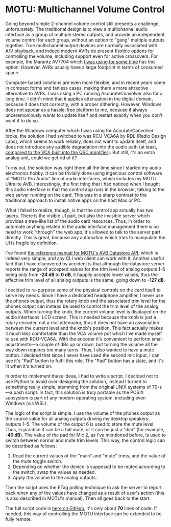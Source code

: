 # MOTU: Multichannel Volume Control

Going beyond simple 2-channel volume control still presents a challenge,
unfortunately. The traditional design is to view a multichannel audio interface
as a group of multiple stereo outputs, and provide an independent volume control
for each group, without an option to "gang" multiple outputs together. True
multichannel output devices are normally associated with A/V playback, and
indeed modern AVRs do present flexible options for controlling the volume,
including support even for active crossovers. For example, the Marantz AV7704
which [I was using for some time](/2020/06/marantz-av7704-as-audio-hub.html) has
this option. However, AVRs usually have a large footprint in terms of consumed
space.

Computer-based solutions are even more flexible, and in recent years come in
compact forms and fanless cases, making them a more attractive alternative to
AVRs. I was using a PC running AcourateConvolver also for a long time. I didn't
mind that it applies attenuation in the digital domain, because it does that
correctly, with a proper dithering. However, Windows does not appear as a
hassle-free platform to me, because it always unceremoniously wants to update
itself and restart exactly when you don't want it to do so.

After the Windows computer which I was using for AcourateConvolver broke, the
solution I had switched to was RCU-VCA6A by RDL (Radio Design Labs), which seems
to work reliably, does not want to update itself, and does not introduce any
audible degradation into the audio path (at least, [compared to the VCA built
into the QSC
amplifier](/2022/06/modular-audio-processing-system-part-ii.html)). But still,
it's an extra analog unit, could we get rid of it?

Turns out, the solution was right there all the time since I started my audio
electronics hobby. It can be trivially done using ingenious control software of
"MOTU Pro Audio" line of audio interfaces, which includes my MOTU Ultralite AVB.
Interestingly, the first thing that I had noticed when I bought this audio
interface is that the control app runs in the browser, talking to the web server
running on the card. This was in a sharp contrast to the traditional approach to
install native apps on the host Mac or PC.

What I failed to realize, though, is that the control app actually has two
layers. There is the visible UI part, but also the invisible server which
provides a tree-like list of the audio card resources. Thus, in order to
automate anything related to the audio interface management there is no need to
work "through" the web app, it's allowed to talk to the server part
directly. This is great, because any automation which tries to manipulate the UI
is fragile by definition.

I've found [the reference manual for MOTU's AVB Datastore
API](https://cdn-data.motu.com/downloads/audio/AVB/docs/MOTU%20AVB%20Web%20API.pdf),
which is indeed very simple, and any CLI web client can work with it.  Another
useful fact that I have discovered by accident is that although the datastore
server reports the range of accepted values for the trim level of analog outputs
1–6 being only from **-24 dB** to **0 dB**, it happily accepts lower values,
thus the effective trim level of all analog outputs is the same, going down to
**-127 dB**.

I decided to re-purpose some of the physical controls on the card itself to
serve my needs. Since I have a dedicated headphone amplifier, I never use the
phones output, thus the rotary knob and the associated trim level for the phones
output can instead be used to control the trim level of the analog outputs. When
turning the knob, the current volume level is displayed on the audio interfaces'
LCD screen. This is needed because the knob is just a rotary encoder, not a real
attenuator, thus it does not have an association between the current level and
the knob's position. This fact actually makes it much less comfortable than the
VCA volume pot which I've made myself to use with RCU-VCA6A. With the encoder
it's convenient to perform small adjustments—a couple of dBs up or down, but
turning the volume all the way down requires too many turns. Thus, I also wanted
to have a mute button. I decided that since I never have used the second mic
input, I can use it's "Pad" button to fulfil this role. The "Pad" button has a
state, and it's lit when it's turned on.

In order to implement these ideas, I had to write a script. I decided not to
use Python to avoid over-designing the solution, instead I turned to something
really simple, stemming from the original UNIX systems of 70-s—a bash script.
In fact, this solution is truly portable as the POSIX subsystem is part of any
modern operating system, including even Windows (via WSL).

The logic of the script is simple. I use the volume of the phones output as the
source value for all analog outputs driving my desktop speakers: outputs
1–5. The volume of the output 6 is used to store the mute level. Thus, in
practice it can be a full mute, or it can be just a "dim" (for example,
**-40 dB**). The value of the pad for Mic 2, as I've mentioned before, is used
to switch between normal and mute trim levels. This way, the control logic can be
described as follows:

 1. Read the current values of the "main" and "mute" trims, and the value
    of the mute toggle switch.
 2. Depending on whether the device is supposed to be muted according to the
    switch, swap the values as needed.
 3. Apply the volume to the analog outputs.

Then the script uses the ETag polling technique to ask the server to report back
when any of the values have changed as a result of user's action (this is also
described in MOTU's manual). Then all goes back to the start.

The full script code is [here on
GitHub](https://github.com/mnaganov/volume-control/blob/master/motu-volume.sh),
it's only about **70** lines of code. If needed, this way of controlling the
MOTU interface can be extended to be fully remote.
